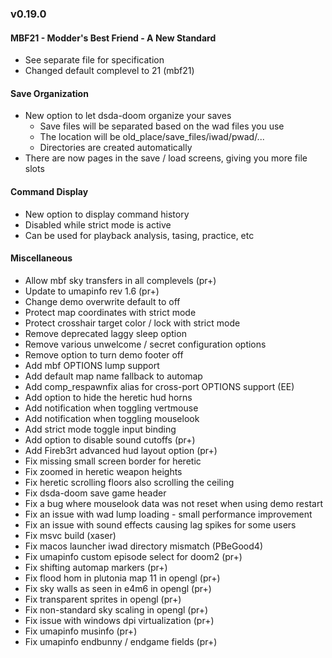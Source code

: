 ### v0.19.0

#### MBF21 - Modder's Best Friend - A New Standard
- See separate file for specification
- Changed default complevel to 21 (mbf21)

#### Save Organization
- New option to let dsda-doom organize your saves
  - Save files will be separated based on the wad files you use
  - The location will be old_place/save_files/iwad/pwad/...
  - Directories are created automatically
- There are now pages in the save / load screens, giving you more file slots

#### Command Display
- New option to display command history
- Disabled while strict mode is active
- Can be used for playback analysis, tasing, practice, etc

#### Miscellaneous
- Allow mbf sky transfers in all complevels (pr+)
- Update to umapinfo rev 1.6 (pr+)
- Change demo overwrite default to off
- Protect map coordinates with strict mode
- Protect crosshair target color / lock with strict mode
- Remove deprecated laggy sleep option
- Remove various unwelcome / secret configuration options
- Remove option to turn demo footer off
- Add mbf OPTIONS lump support
- Add default map name fallback to automap
- Add comp_respawnfix alias for cross-port OPTIONS support (EE)
- Add option to hide the heretic hud horns
- Add notification when toggling vertmouse
- Add notification when toggling mouselook
- Add strict mode toggle input binding
- Add option to disable sound cutoffs (pr+)
- Add Fireb3rt advanced hud layout option (pr+)
- Fix missing small screen border for heretic
- Fix zoomed in heretic weapon heights
- Fix heretic scrolling floors also scrolling the ceiling
- Fix dsda-doom save game header
- Fix a bug where mouselook data was not reset when using demo restart
- Fix an issue with wad lump loading - small performance improvement
- Fix an issue with sound effects causing lag spikes for some users
- Fix msvc build (xaser)
- Fix macos launcher iwad directory mismatch (PBeGood4)
- Fix umapinfo custom episode select for doom2 (pr+)
- Fix shifting automap markers (pr+)
- Fix flood hom in plutonia map 11 in opengl (pr+)
- Fix sky walls as seen in e4m6 in opengl (pr+)
- Fix transparent sprites in opengl (pr+)
- Fix non-standard sky scaling in opengl (pr+)
- Fix issue with windows dpi virtualization (pr+)
- Fix umapinfo musinfo (pr+)
- Fix umapinfo endbunny / endgame fields (pr+)
